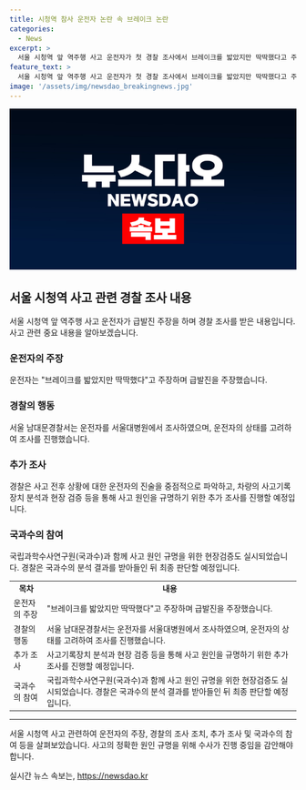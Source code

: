 ```yaml
---
title: 시청역 참사 운전자 논란 속 브레이크 논란
categories:
  - News
excerpt: >
  서울 시청역 앞 역주행 사고 운전자가 첫 경찰 조사에서 브레이크를 밟았지만 딱딱했다고 주장한 것으로 알려졌다. 사고로 9명 사망, 4명 부상. 운전자는 사고 당시 갈비뼈 골절 부상으로 입원 중. 경찰은 운전자의 주장을 조사 중이며, 급발진 여부와 사고원인을 규명하기 위해 추가 조사 예정. 경찰은 운전자의 체포영장을 신청했으나 법원에서 기각됨. 경찰은 주변 CCTV와 차량 사고 기록장치 분석 결과 토대로 사고 원인을 조사 중이며, 최종 결론은 정밀 분석 결과를 받아 판단할 예정임.
feature_text: >
  서울 시청역 앞 역주행 사고 운전자가 첫 경찰 조사에서 브레이크를 밟았지만 딱딱했다고 주장한 것으로 알려졌다. 사고로 9명 사망, 4명 부상. 운전자는 사고 당시 갈비뼈 골절 부상으로 입원 중. 경찰은 운전자의 주장을 조사 중이며, 급발진 여부와 사고원인을 규명하기 위해 추가 조사 예정. 경찰은 운전자의 체포영장을 신청했으나 법원에서 기각됨. 경찰은 주변 CCTV와 차량 사고 기록장치 분석 결과 토대로 사고 원인을 조사 중이며, 최종 결론은 정밀 분석 결과를 받아 판단할 예정임.
image: '/assets/img/newsdao_breakingnews.jpg'
---
```


<p><img src="/assets/img/newsdao_breakingnews.jpg" alt="pcversion 속보" /></p>

<h2 data-ke-size="size26">서울 시청역 사고 관련 경찰 조사 내용</h2>

<p data-ke-size="size16">서울 시청역 앞 역주행 사고 운전자가 급발진 주장을 하며 경찰 조사를 받은 내용입니다. 사고 관련 중요 내용을 알아보겠습니다.</p>

<h3><b>운전자의 주장</b></h3>

<p data-ke-size="size16">운전자는 "브레이크를 밟았지만 딱딱했다"고 주장하며 급발진을 주장했습니다.</p>

<h3><b>경찰의 행동</b></h3>

<p data-ke-size="size16">서울 남대문경찰서는 운전자를 서울대병원에서 조사하였으며, 운전자의 상태를 고려하여 조사를 진행했습니다.</p>

<h3><b>추가 조사</b></h3>

<p data-ke-size="size16">경찰은 사고 전후 상황에 대한 운전자의 진술을 중점적으로 파악하고, 차량의 사고기록장치 분석과 현장 검증 등을 통해 사고 원인을 규명하기 위한 추가 조사를 진행할 예정입니다.</p>

<h3><b>국과수의 참여</b></h3>

<p data-ke-size="size16">국립과학수사연구원(국과수)과 함께 사고 원인 규명을 위한 현장검증도 실시되었습니다. 경찰은 국과수의 분석 결과를 받아들인 뒤 최종 판단할 예정입니다.</p>

<table>
  <tbody>
    <tr>
      <td style="text-align: center; height: 17px;"><b>목차</b></td>
      <td style="text-align: center; height: 17px;"><b>내용</b></td>
    </tr>
    <tr>
      <td style="text-align: left; height: 17px;">운전자의 주장</td>
      <td style="text-align: left; height: 17px;">"브레이크를 밟았지만 딱딱했다"고 주장하며 급발진을 주장했습니다.</td>
    </tr>
    <tr>
      <td style="text-align: left; height: 17px;">경찰의 행동</td>
      <td style="text-align: left; height: 17px;">서울 남대문경찰서는 운전자를 서울대병원에서 조사하였으며, 운전자의 상태를 고려하여 조사를 진행했습니다.</td>
    </tr>
    <tr>
      <td style="text-align: left; height: 17px;">추가 조사</td>
      <td style="text-align: left; height: 17px;">사고기록장치 분석과 현장 검증 등을 통해 사고 원인을 규명하기 위한 추가 조사를 진행할 예정입니다.</td>
    </tr>
    <tr>
      <td style="text-align: left; height: 17px;">국과수의 참여</td>
      <td style="text-align: left; height: 17px;">국립과학수사연구원(국과수)과 함께 사고 원인 규명을 위한 현장검증도 실시되었습니다. 경찰은 국과수의 분석 결과를 받아들인 뒤 최종 판단할 예정입니다.</td>
    </tr>
  </tbody>
</table>

<hr>

<p data-ke-size="size16">서울 시청역 사고 관련하여 운전자의 주장, 경찰의 조사 조치, 추가 조사 및 국과수의 참여 등을 살펴보았습니다. 사고의 정확한 원인 규명을 위해 수사가 진행 중임을 감안해야 합니다.</p>
실시간 뉴스 속보는, <a href="https://newsdao.kr" rel="dofollow">https://newsdao.kr</a>


